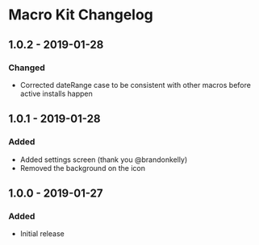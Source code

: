 # Macro Kit Changelog

## 1.0.2 - 2019-01-28

### Changed
* Corrected dateRange case to be consistent with other macros before active installs happen

## 1.0.1 - 2019-01-28

### Added
* Added settings screen (thank you @brandonkelly)
* Removed the background on the icon

## 1.0.0 - 2019-01-27

### Added
* Initial release
